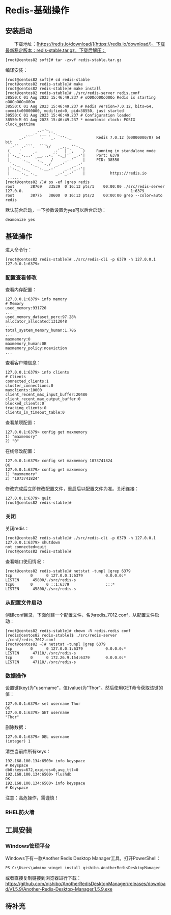 # Redis-基础操作
## 安装启动
&#8195;&#8195;下载地址：[https://redis.io/download/](https://redis.io/download/)。下载最新稳定版本：redis-stable.tar.gz。下载后解压：
```
[root@centos82 soft]# tar -zxvf redis-stable.tar.gz
```
编译安装：
```
[root@centos82 soft]# cd redis-stable
[root@centos82 redis-stable]# make
[root@centos82 redis-stable]# make install
[root@centos82 redis-stable]# ./src/redis-server redis.conf
38550:C 01 Aug 2023 15:46:49.237 # oO0OoO0OoO0Oo Redis is starting oO0OoO0OoO0Oo
38550:C 01 Aug 2023 15:46:49.237 # Redis version=7.0.12, bits=64, commit=00000000, modified=0, pid=38550, just started
38550:C 01 Aug 2023 15:46:49.237 # Configuration loaded
38550:M 01 Aug 2023 15:46:49.237 * monotonic clock: POSIX clock_gettime
                _._
           _.-``__ ''-._
      _.-``    `.  `_.  ''-._           Redis 7.0.12 (00000000/0) 64 bit
  .-`` .-```.  ```\/    _.,_ ''-._
 (    '      ,       .-`  | `,    )     Running in standalone mode
 |`-._`-...-` __...-.``-._|'` _.-'|     Port: 6379
 |    `-._   `._    /     _.-'    |     PID: 38550
  `-._    `-._  `-./  _.-'    _.-'
 |`-._`-._    `-.__.-'    _.-'_.-'|
 |    `-._`-._        _.-'_.-'    |           https://redis.io
 ......
[root@centos82 /]# ps -ef |grep redis
root       38769   33539  0 16:13 pts/1    00:00:00 ./src/redis-server 127.0.0.                                               1:6379
root       38775   38600  0 16:13 pts/2    00:00:00 grep --color=auto redis
```
默认前台启动，一下参数设置为yes可以后台启动：
```
deamonize yes
```
## 基础操作
进入命令行：
```
[root@centos82 redis-stable]# ./src/redis-cli -p 6379 -h 127.0.0.1
127.0.0.1:6379> 
```
### 配置查看修改
查看内存配置：
```
127.0.0.1:6379> info memory
# Memory
used_memory:931720
...
used_memory_dataset_perc:97.28%
allocator_allocated:1312048
...
total_system_memory_human:1.78G
...
maxmemory:0
maxmemory_human:0B
maxmemory_policy:noeviction
...
```
查看客户端信息：
```
127.0.0.1:6379> info clients
# Clients
connected_clients:1
cluster_connections:0
maxclients:10000
client_recent_max_input_buffer:20480
client_recent_max_output_buffer:0
blocked_clients:0
tracking_clients:0
clients_in_timeout_table:0
```
查看某项配置：
```
127.0.0.1:6379> config get maxmemory
1) "maxmemory"
2) "0"
```
在线修改配置：
```
127.0.0.1:6379> config set maxmemory 1073741824
OK
127.0.0.1:6379> config get maxmemory
1) "maxmemory"
2) "1073741824"
```
修改完成后立即修改配置文件，重启后以配置文件为准。关闭连接：
```
127.0.0.1:6379> quit
[root@centos82 redis-stable]#
```
### 关闭
关闭redis：
```
[root@centos82 redis-stable]# ./src/redis-cli -p 6379 -h 127.0.0.1
127.0.0.1:6379> shutdown
not connected>quit
[root@centos82 redis-stable]#
```
查看端口使用情况：
```
[root@centos82 redis-stable]# netstat -tunpl |grep 6379
tcp        0      0 127.0.0.1:6379          0.0.0.0:*               LISTEN      45800/./src/redis-s
tcp6       0      0 ::1:6379                :::*                    LISTEN      45800/./src/redis-s
```
### 从配置文件启动
创建conf目录，下面创建一个配置文件，名为redis_7012.conf，从配置文件启动：
```
[root@centos82 redis-stable]# chown -R redis.redis conf
[redis@centos82 redis-stable]$ ./src/redis-server ./conf/redis_7012.conf
[root@centos82 ~]# netstat -tunpl |grep 6379
tcp        0      0 127.0.0.1:6379          0.0.0.0:*               LISTEN      47118/./src/redis-s
tcp        0      0 172.26.9.154:6379       0.0.0.0:*               LISTEN      47118/./src/redis-s
```
### 数据操作
设置键(key)为"username"，值(value)为"Thor"。然后使用GET命令获取该键的值：
```
127.0.0.1:6379> set username Thor
OK
127.0.0.1:6379> GET username
"Thor"
```
删除数据：
```
127.0.0.1:6379> DEL username
(integer) 1
```
清空当前库所有keys：
```
192.168.100.134:6500> info keyspace
# Keyspace
db0:keys=672,expires=0,avg_ttl=0
192.168.100.134:6500> flushdb
OK
192.168.100.134:6500> info keyspace
# Keyspace
```
注意：高危操作，需谨慎！
### RHEL防火墙
## 工具安装
### Windows管理平台
Windows下有一款Another Redis Desktop Manager工具，打开PowerShell：
```
PS C:\Users\admin> winget install qishibo.AnotherRedisDesktopManager
```
或者直接复制链接到浏览器进行下载：https://github.com/qishibo/AnotherRedisDesktopManager/releases/download/v1.5.9/Another-Redis-Desktop-Manager.1.5.9.exe

## 待补充
